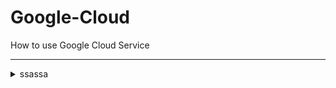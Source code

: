 # Google-Cloud
How to use Google Cloud Service

<hr>
<details>
  <summary>ssassa</summary>
  <br>

  sadasdsa
</details>
